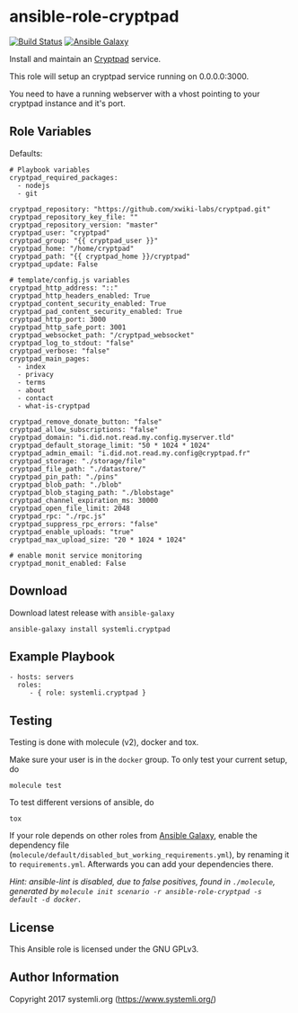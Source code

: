 # ansible-role-cryptpad

[![Build Status](https://travis-ci.org/systemli/ansible-role-cryptpad.svg?branch=master)](https://travis-ci.org/systemli/ansible-role-cryptpad) [![Ansible Galaxy](http://img.shields.io/badge/ansible--galaxy-cryptpad-blue.svg)](https://galaxy.ansible.com/systemli/cryptpad/)

Install and maintain an [Cryptpad](https://cryptpad.fr/) service.

This role will setup an cryptpad service running on 0.0.0.0:3000.

You need to have a running webserver with a vhost pointing to your cryptpad instance and it's port. 

## Role Variables

Defaults:

    # Playbook variables
    cryptpad_required_packages:
      - nodejs
      - git
    
    cryptpad_repository: "https://github.com/xwiki-labs/cryptpad.git"
    cryptpad_repository_key_file: ""
    cryptpad_repository_version: "master"
    cryptpad_user: "cryptpad"
    cryptpad_group: "{{ cryptpad_user }}"
    cryptpad_home: "/home/cryptpad"
    cryptpad_path: "{{ cryptpad_home }}/cryptpad"
    cryptpad_update: False
    
    # template/config.js variables
    cryptpad_http_address: "::"
    cryptpad_http_headers_enabled: True
    cryptpad_content_security_enabled: True
    cryptpad_pad_content_security_enabled: True
    cryptpad_http_port: 3000
    cryptpad_http_safe_port: 3001
    cryptpad_websocket_path: "/cryptpad_websocket"
    cryptpad_log_to_stdout: "false"
    cryptpad_verbose: "false"
    cryptpad_main_pages:
      - index
      - privacy
      - terms
      - about
      - contact
      - what-is-cryptpad
    
    cryptpad_remove_donate_button: "false"
    cryptpad_allow_subscriptions: "false"
    cryptpad_domain: "i.did.not.read.my.config.myserver.tld"
    cryptpad_default_storage_limit: "50 * 1024 * 1024"
    cryptpad_admin_email: "i.did.not.read.my.config@cryptpad.fr"
    cryptpad_storage: "./storage/file"
    cryptpad_file_path: "./datastore/"
    cryptpad_pin_path: "./pins"
    cryptpad_blob_path: "./blob"
    cryptpad_blob_staging_path: "./blobstage"
    cryptpad_channel_expiration_ms: 30000
    cryptpad_open_file_limit: 2048
    cryptpad_rpc: "./rpc.js"
    cryptpad_suppress_rpc_errors: "false"
    cryptpad_enable_uploads: "true"
    cryptpad_max_upload_size: "20 * 1024 * 1024"
    
    # enable monit service monitoring
    cryptpad_monit_enabled: False

## Download


Download latest release with `ansible-galaxy`

	ansible-galaxy install systemli.cryptpad

## Example Playbook


    - hosts: servers
      roles:
         - { role: systemli.cryptpad }



## Testing

Testing is done with molecule (v2), docker and tox.

Make sure your user is in the `docker` group. To only test your current setup, do

    molecule test

To test different versions of ansible, do

    tox

If your role depends on other roles from [Ansible Galaxy](https://galaxy.ansible.com/), enable the dependency file
(`molecule/default/disabled_but_working_requirements.yml`), by renaming it to `requirements.yml`.
Afterwards you can add your dependencies there.

_Hint: ansible-lint is disabled, due to false positives, found in `./molecule`, generated by `molecule init scenario -r ansible-role-cryptpad -s default -d docker.`_

## License

This Ansible role is licensed under the GNU GPLv3.

## Author Information

Copyright 2017 systemli.org (https://www.systemli.org/)
